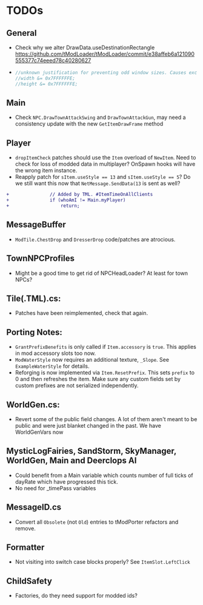 # TODOs

## General

- Check why we alter DrawData.useDestinationRectangle
	https://github.com/tModLoader/tModLoader/commit/e38affeb6a121090555377c74eeed78c40280627

-	```cs
	//unknown justification for preventing odd window sizes. Causes excessive device resets. - ChickenBones
	//width &= 0x7FFFFFFE;
	//height &= 0x7FFFFFFE;
	```
	
## Main
- Check `NPC.DrawTownAttackSwing` and `DrawTownAttackGun`, may need a consistency update with the new `GetItemDrawFrame` method

## Player
- `dropItemCheck` patches should use the `Item` overload of `NewItem`. Need to check for loss of modded data in multiplayer? OnSpawn hooks will have the wrong item instance.
- Reapply patch for `sItem.useStyle == 13` and `sItem.useStyle == 5`? Do we still want this now that `NetMessage.SendData(13` is sent as well?
```patch
+				// Added by TML. #ItemTimeOnAllClients
+				if (whoAmI != Main.myPlayer)
+					return;
```

## MessageBuffer
- `ModTile.ChestDrop` and `DresserDrop` code/patches are atrocious.

## TownNPCProfiles
- Might be a good time to get rid of NPCHeadLoader? At least for town NPCs?

## Tile(.TML).cs:
- Patches have been reimplemented, check that again.

## Porting Notes:
- `GrantPrefixBenefits` is only called if `Item.accessory` is `true`. This applies in mod accessory slots too now.
- `ModWaterStyle` now requires an additional texture, `_Slope`. See `ExampleWaterStyle` for details.
- Reforging is now implemented via `Item.ResetPrefix`. This sets `prefix` to 0 and then refreshes the item. Make sure any custom fields set by custom prefixes are not serialized independently.

## WorldGen.cs:
- Revert some of the public field changes. A lot of them aren't meant to be public and were just blanket changed in the past. We have WorldGenVars now

## MysticLogFairies, SandStorm, SkyManager, WorldGen, Main and Deerclops AI
- Could benefit from a Main variable which counts number of full ticks of dayRate which have progressed this tick.
- No need for _timePass variables

## MessageID.cs
- Convert all `Obsolete` (not `Old`) entries to tModPorter refactors and remove.

## Formatter
- Not visiting into switch case blocks properly? See `ItemSlot.LeftClick`

## ChildSafety
- Factories, do they need support for modded ids?